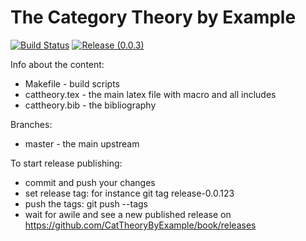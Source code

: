 The Category Theory by Example
==============================

[![Build Status](https://travis-ci.org/CatTheoryByExample/book.svg?branch=master)](https://travis-ci.org/CatTheoryByExample/book)
[![Release (0.0.3)](https://img.shields.io/badge/Latest-release-orange.svg)](https://github.com/CatTheoryByExample/book/releases/download/release-0.0.3/cattheory.pdf)

Info about the content:
- Makefile - build scripts
- cattheory.tex - the main latex file with macro and all includes
- cattheory.bib - the bibliography

Branches:
- master - the main upstream

To start release publishing:
- commit and push your changes
- set release tag: for instance git tag release-0.0.123
- push the tags: git push --tags
- wait for awile and see a new published release on https://github.com/CatTheoryByExample/book/releases 